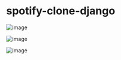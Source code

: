 # spotify-clone-django

![image](https://github.com/salokhiddinusmonovich/spotify-clone-django/assets/157391066/acee6cca-efc3-4e9b-99e9-e8a7a5180dd2)

![image](https://github.com/salokhiddinusmonovich/spotify-clone-django/assets/157391066/b4ee8112-c01b-4689-9165-14b7d76533ab)

![image](https://github.com/salokhiddinusmonovich/spotify-clone-django/assets/157391066/765f505c-2ce8-405f-bc69-8b2ee78cc55b)

